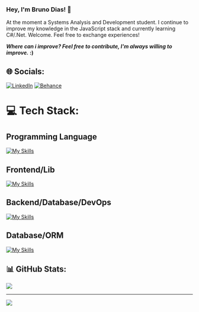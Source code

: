 ### Hey, I'm Bruno Dias! 👋 
At the moment a Systems Analysis and Development student. I continue to improve my knowledge in the JavaScript stack and currently learning C#/.Net. Welcome. Feel free to exchange experiences!

**_Where can i improve? Feel free to contribute, I'm always willing to improve._ :)**

## 🌐 Socials:
[![LinkedIn](https://img.shields.io/badge/LinkedIn-%230077B5.svg?logo=linkedin&logoColor=white)](https://www.linkedin.com/in/bruno-dias-b71609275/) [![Behance](https://img.shields.io/badge/Behance-1769ff?logo=behance&logoColor=white)](https://behance.net/eobrunodias)

# 💻 Tech Stack:

## Programming Language
[![My Skills](https://skillicons.dev/icons?i=js,ts,cs)](https://skillicons.dev)

## Frontend/Lib
[![My Skills](https://skillicons.dev/icons?i=html,css,react,next,,sass,styledcomponents,tailwind,,figma,ps)](https://skillicons.dev)

## Backend/Database/DevOps
[![My Skills](https://skillicons.dev/icons?i=nodejs,expressjs,nestjs,,docker,git)](https://skillicons.dev)

## Database/ORM
[![My Skills](https://skillicons.dev/icons?i=postgres,mysql,mongodb,,prisma,typeorm)](https://skillicons.dev)

## 📊 GitHub Stats:

![](https://github-readme-streak-stats.herokuapp.com/?user=eobrunodias&theme=dracula&hide_border=false)<br/>

---
[![](https://visitcount.itsvg.in/api?id=eobrunodias&icon=2&color=12)](https://visitcount.itsvg.in)
